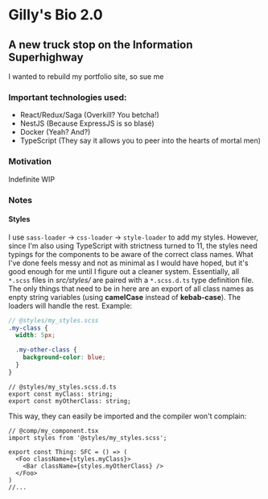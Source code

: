 # Gilly's Bio 2.0
## A new truck stop on the Information Superhighway

I wanted to rebuild my portfolio site, so sue me

### Important technologies used:
- React/Redux/Saga (Overkill? You betcha!)
- NestJS (Because ExpressJS is so blasé)
- Docker (Yeah? And?)
- TypeScript (They say it allows you to peer into the hearts of mortal men)

### Motivation

Indefinite WIP

### Notes

#### Styles

I use `sass-loader` -> `css-loader` -> `style-loader` to add my styles. However, since I'm also using TypeScript with strictness turned to 11, the styles need typings for the components to be aware of the correct class names. What I've done feels messy and not as minimal as I would have hoped, but it's good enough for me until I figure out a cleaner system. Essentially, all `*.scss` files in  _src/styles/_ are paired with a `*.scss.d.ts` type definition file. The only things that need to be in here are an export of all class names as enpty string variables (using **camelCase** instead of **kebab-case**). The loaders will handle the rest. Example:

```SCSS
// @styles/my_styles.scss
.my-class {
  width: 5px;

  .my-other-class {
    background-color: blue;
  }
}
```

```TS
// @styles/my_styles.scss.d.ts
export const myClass: string;
export const myOtherClass: string;
```

This way, they can easily be imported and the compiler won't complain:

```TSX
// @comp/my_component.tsx
import styles from '@styles/my_styles.scss';

export const Thing: SFC = () => (
  <Foo className={styles.myClass}>
    <Bar className={styles.myOtherClass} />
  </Foo>
)
//...
```
